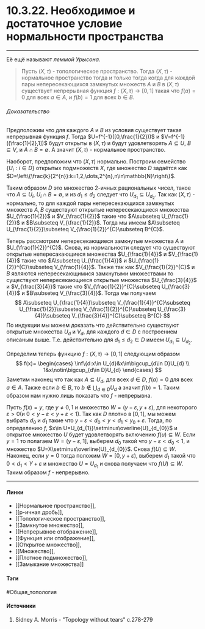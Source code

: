 # 10.3.22. Необходимое и достаточное условие нормальности пространства
***
Её ещё называют *леммой Урысона*.
>Пусть $(X,\tau)$ - топологическое пространство. Тогда $(X,\tau)$ - нормальное пространство тогда и только тогда когда для каждой пары непересекающихся замкнутых множеств $A$ и $B$ в $(X,\tau)$ существует непрерывная функция $f:(X,\tau)\to[0,1]$ такая что $f(a)=0$ для всех $a\in A$, и $f(b)=1$ для всех $b\in B$.
###### Доказательство
Предположим что для каждого $A$ и $B$ из условия существует такая непрерывная функция $f$. Тогда $U=f^{-1}([0,\frac{1}{2}))$ и $V=f^{-1}((\frac{1}{2},1])$ будут открыты в $(X,\tau)$ и будут удовлетворять $A\subseteq U$, $B\subseteq V$, и $A\cap B=\emptyset$. А значит $(X,\tau)$ - нормальное пространство.

Наоборот, предположим что $(X,\tau)$ нормально. Построим семейство $\{U_{i}:i\in D\}$ открытых подмножеств $X$, где множество $D$ задаётся как $D=\left\{\frac{k}{2^{n}}:k=1,2,\dots,2^{n},n\in\mathbb{N}\right\}$.

Таким образом $D$ это множество $2$-ичных рациональных чисел, такое что $A\subseteq U_{i}$, $U_{i}\cap B=\emptyset$, и из $d_{1}\le d_{2}$ следует что $U_{d_{1}}\subseteq U_{d_{2}}$. Так как $(X,\tau)$ - нормально, то для каждой пары непересекающихся замкнутых множеств $A,B$ существуют открытые непересекающиеся множества $U_{\frac{1}{2}}$ и $V_{\frac{1}{2}}$ такие что $A\subseteq U_{\frac{1}{2}}$ и $B\subseteq V_{\frac{1}{2}}$. Тогда мы имеем $A\subseteq U_{\frac{1}{2}}\subseteq V_{\frac{1}{2}}^{C}\subseteq B^{C}$.

Теперь рассмотрим непересекающиеся замкнутые множества $A$ и $U_{\frac{1}{2}}^{C}$. Снова, из нормальности следует что существуют открытые непересакающиеся множества $U_{\frac{1}{4}}$ и $V_{\frac{1}{4}}$ такие что $A\subseteq U_{\frac{1}{4}}$ и $U_{\frac{1}{2}}^{C}\subseteq V_{\frac{1}{4}}$. Также так как $V_{\frac{1}{2}}^{C}$ и $B$ являются непересекающимися замкнутыми множествами то существуют непересекающиеся открытые множества $U_{\frac{3}{4}}$ и $V_{\frac{3}{4}}$ такие что $V_{\frac{1}{2}}^{C}\subseteq U_{\frac{3}{4}}$ и $B\subseteq V_{\frac{3}{4}}$. 
Тогда мы получаем
$$
A\subseteq U_{\frac{1}{4}}\subseteq V_{\frac{1}{4}}^{C}\subseteq U_{\frac{1}{2}}\subseteq V_{\frac{1}{2}}^{C}\subseteq U_{\frac{3}{4}}\subseteq V_{\frac{3}{4}}^{C}\subseteq B^{C}
$$
По индукции мы можем доказать что действительно существуют открытые множества $U_{d}$ и $V_{d}$, для каждого $d\in D$ с построением описаным выше. Т.е. действительно для $d_{1}\le d_{2}\in D$ имеем $U_{d_{1}}\subseteq U_{d_{2}}$.

Определим теперь функцию $f:(X,\tau)\to[0,1]$ следующим образом
$$
f(x)=
\begin{cases}
\inf\{d:x\in U_{d}&x\in\bigcup_{d\in D}U_{d} \\
1&x\notin\bigcup_{d\in D}U_{d}
\end{cases}
$$
Заметим наконец что так как $A\subseteq U_{d}$, для всех $d\in D$, $f(a)=0$ для всех $a\in A$. Также если $b\in B$, то $b\notin\bigcup_{d\in D}U_{d}$ а значит $f(b)=1$. Таким образом нам нужно лишь показать что $f$ - непрерывна.

Пусть $f(x)=y$, где $y\ne0,1$ и множество $W=(y-\varepsilon,y+\varepsilon)$, для некоторого $\varepsilon>0$(и $0<y-\varepsilon<y+\varepsilon<1$). Так как $D$ плотно в $[0,1]$, мы можем выбрать $d_{0}$ и $d_{1}$ такие что $y-\varepsilon<d_{0}<y<d_{1}<y_{0}+\varepsilon$. Тогда, по определению $f$, $x\in U=U_{d_{1}}\setminus\overline{U}_{d_{0}}$ и открытое множество $U$ будет удовлетворять включению $f(u)\subseteq W$. Если $y=1$ то полагаем $W=(y-\varepsilon,1]$, выберем $d_{0}$ такой что $y-\varepsilon<d_{0}<1$, и множество $U=X\setminus\overline{U}_{d_{0}}$. Снова $f(U)\subseteq W$. Наконец, если $y=0$ тогда положим $W=[0,y+\varepsilon)$, выберем $d_{1}$ такой что $0<d_{1}<Y+\varepsilon$ и множество $U=U_{d_{1}}$ и снова получаем что $f(U)\subseteq W$. Таким образом $f$ - непрерывно.
***
#### Линки
- [[Нормальное пространство]],
- [[p-ичная дробь]],
- [[Топологическое пространство]],
- [[Замкнутое множество]],
- [[Непрерывное отображение]],
- [[Функция или отображение]],
- [[Открытое множество]],
- [[Множество]],
- [[Плотное подмножество]],
- [[Замыкание множества]]
#### Тэги
 #Общая_топология 
#### Источники
1. Sidney A. Morris - "Topology without tears" c.278-279